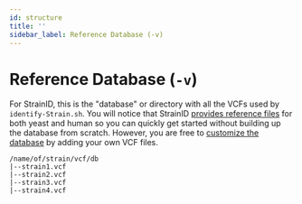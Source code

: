 ```yaml
---
id: structure
title: ''
sidebar_label: Reference Database (-v)
---
```


# Reference Database (`-v`)
For StrainID, this is the "database" or directory with all the VCFs used by `identify-Strain.sh`. You will notice that StrainID [provides reference files][pregenerated] for both yeast and human so you can quickly get started without building up the database from scratch. However, you are free to [customize the database][custom-db] by adding your own VCF files.

```
/name/of/strain/vcf/db
|--strain1.vcf
|--strain2.vcf
|--strain3.vcf
|--strain4.vcf
```

[pregenerated]:/docs/StrainID/db//pregenerated
[custom-db]:/docs/StrainID/db//custom-db

